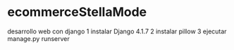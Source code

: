 # ecommerceStellaMode
desarrollo web con django
1 instalar Django 4.1.7
2 instalar pillow
3 ejecutar manage.py runserver
